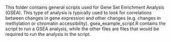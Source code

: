 This folder contains general scripts used for Gene Set Enrichment Analysis (GSEA).
This type of analysis is typically used to look for correlations between changes in gene expression and other changes (e.g. changes in methylation or chromatin accessibility).
gsea_example_script.R contains the script to run a GSEA analysis, while the other files are files that would be required to run the analysis in the script.

